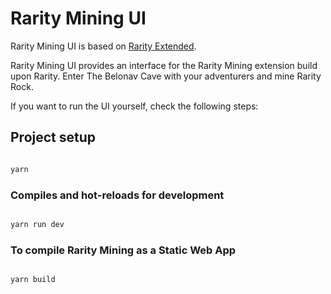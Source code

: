 
#  Rarity Mining UI

Rarity Mining UI is based on [Rarity Extended](https://github.com/Rarity-Extended/RarityExtended). 

Rarity Mining UI provides an interface for the Rarity Mining extension build upon Rarity. Enter The Belonav Cave with your adventurers and mine Rarity Rock. 

If you want to run the UI yourself, check the following steps:

  

##  Project setup

  

```bash

yarn

```

  

###  Compiles and hot-reloads for development

  

```bash

yarn run dev

```

  

###  To compile Rarity Mining as a Static Web App

  

```bash

yarn build

```